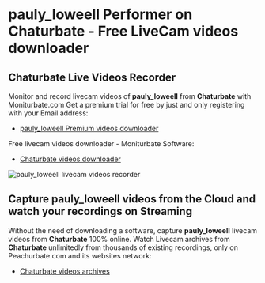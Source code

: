 # pauly_loweell Performer on Chaturbate - Free LiveCam videos downloader

## Chaturbate Live Videos Recorder

Monitor and record livecam videos of **pauly_loweell** from **Chaturbate** with Moniturbate.com
Get a premium trial for free by just and only registering with your Email address:
* [pauly_loweell Premium videos downloader](https://moniturbate.com/request-demo-licence-key.html)

Free livecam videos downloader - Moniturbate Software:
* [Chaturbate videos downloader](https://moniturbate.com/moniturbate-download-software.html)

![pauly_loweell livecam videos recorder](https://peachurnet.com/templates/moniturbate-software.png)


## Capture pauly_loweell videos from the Cloud and watch your recordings on Streaming

Without the need of downloading a software, capture **pauly_loweell** livecam videos from **Chaturbate** 100% online.
Watch Livecam archives from **Chaturbate** unlimitedly from thousands of existing recordings, only on Peachurbate.com and its websites network:
* [Chaturbate videos archives](https://peachurnet.com/)